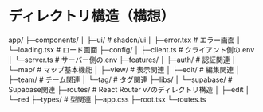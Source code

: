 # ディレクトリ構造（構想）

app/
├─components/
│  ├─ui/          # shadcn/ui
│  ├─error.tsx    # エラー画面
│  └─loading.tsx  # ロード画面
├─config/
│  ├─client.ts    # クライアント側の.env
│  └─server.ts    # サーバー側の.env
├─features/
│  ├─auth/        # 認証関連
│  └─map/         # マップ基本機能
│     ├─view/     # 表示関連
│     ├─edit/     # 編集関連
│     ├─team/     # チーム関連
│     └─tag/      # タグ関連
├─libs/
│  └─supabase/    # Supabase関連
├─routes/         # React Router v7のディレクトリ構造
│  ├─edit
│  └─red
├─types/          # 型関連
├─app.css
├─root.tsx
└─routes.ts
